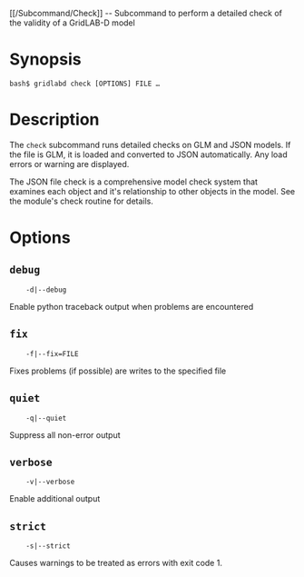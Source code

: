 [[/Subcommand/Check]] -- Subcommand to perform a detailed check of the validity of a GridLAB-D model

# Synopsis

~~~
bash$ gridlabd check [OPTIONS] FILE …
~~~

# Description

The `check` subcommand runs detailed checks on GLM and JSON models.  If the file is GLM, it is loaded and converted 
to JSON automatically. Any load errors or warning are displayed.

The JSON file check is a comprehensive model check system that examines each object and it's relationship to other
objects in the model.  See the module's check routine for details.

# Options

## `debug`
~~~
	-d|--debug
~~~
Enable python traceback output when problems are encountered
## `fix`
~~~
	-f|--fix=FILE
~~~
Fixes problems (if possible) are writes to the specified file
## `quiet`
~~~
	-q|--quiet
~~~ 
Suppress all non-error output
## `verbose`
~~~
	-v|--verbose
~~~
Enable additional output

## `strict`

~~~
	-s|--strict
~~~

Causes warnings to be treated as errors with exit code 1.
